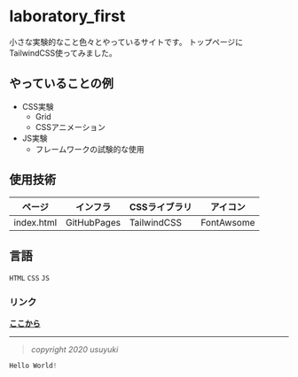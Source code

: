 # **laboratory_first**

小さな実験的なこと色々とやっているサイトです。
トップページにTailwindCSS使ってみました。

## やっていることの例

- CSS実験
  - Grid
  - CSSアニメーション
- JS実験
  - フレームワークの試験的な使用

## 使用技術

ページ|インフラ|CSSライブラリ|アイコン
-|-|-|-
index.html|GitHubPages|TailwindCSS|FontAwsome

## 言語
`HTML` `CSS` `JS`

### リンク

[**ここから**](https://usuyuki.github.io/laboratory_first/)

---

>*copyright 2020 usuyuki*

```php
Hello World!
```
